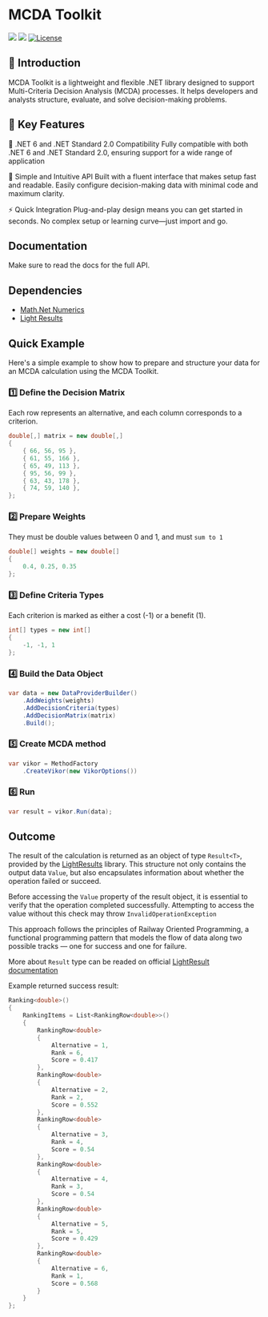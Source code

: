 # MCDA Toolkit

[![](https://img.shields.io/nuget/vpre/McdaToolkit?style=for-the-badge&label=Pre-release)](https://www.nuget.org/packages/McdaToolkit)
[![](https://img.shields.io/nuget/v/McdaToolkit?style=for-the-badge&label=Stable)](https://www.nuget.org/packages/McdaToolkit)
[![License](https://img.shields.io/github/license/SarcasticMoose/mcda-toolkit?style=for-the-badge)](https://github.com/SarcasticMoose/mcda-toolkit/blob/master/LICENSE.txt)

## 🧭 Introduction

MCDA Toolkit is a lightweight and flexible .NET library designed to support Multi-Criteria Decision Analysis (MCDA) processes. 
It helps developers and analysts structure, evaluate, and solve decision-making problems.

## 🚀 Key Features

🧩 .NET 6 and .NET Standard 2.0 Compatibility
Fully compatible with both .NET 6 and .NET Standard 2.0, ensuring support for a wide range of application

🧠 Simple and Intuitive API
Built with a fluent interface that makes setup fast and readable. Easily configure decision-making data with minimal code and maximum clarity.

⚡ Quick Integration
Plug-and-play design means you can get started in seconds. No complex setup or learning curve—just import and go.

## Documentation
Make sure to read the docs for the full API.

## Dependencies

- [Math.Net Numerics](https://numerics.mathdotnet.com/)
- [Light Results](https://github.com/jscarle/LightResults)

## Quick Example

Here's a simple example to show how to prepare and structure your data for an MCDA calculation using the MCDA Toolkit.

### 1️⃣   Define the Decision Matrix
Each row represents an alternative, and each column corresponds to a criterion.
```csharp
double[,] matrix = new double[,]
{
    { 66, 56, 95 },
    { 61, 55, 166 },
    { 65, 49, 113 },
    { 95, 56, 99 },
    { 63, 43, 178 },
    { 74, 59, 140 },
};
```


### 2️⃣   Prepare Weights
They must be double values between 0 and 1, and must ``sum to 1``
```csharp
double[] weights = new double[]
{
    0.4, 0.25, 0.35
};
```
### 3️⃣   Define Criteria Types

Each criterion is marked as either a cost (-1) or a benefit (1).
```csharp
int[] types = new int[]
{
    -1, -1, 1
};
```

### 4️⃣  Build the Data Object
```csharp
var data = new DataProviderBuilder()
    .AddWeights(weights)            
    .AddDecisionCriteria(types)      
    .AddDecisionMatrix(matrix)       
    .Build();                     
```

### 5️⃣  Create MCDA method
```csharp
var vikor = MethodFactory
    .CreateVikor(new VikorOptions())
```

### 6️⃣  Run
```csharp
var result = vikor.Run(data);
```

## Outcome

The result of the calculation is returned as an object of type ``Result<T>``, provided by the [LightResults](https://github.com/jscarle/LightResults) library. 
This structure not only contains the output data ``Value``, but also encapsulates information about whether the operation failed or succeed.

Before accessing the ``Value`` property of the result object, it is essential to verify that the operation completed successfully. 
Attempting to access the value without this check may throw ``InvalidOperationException``

This approach follows the principles of Railway Oriented Programming, 
a functional programming pattern that models the flow of data along two possible tracks — one for success and one for failure. 

More about ``Result`` type can be readed on official [LightResult documentation ](https://jscarle.github.io/LightResults/)

Example returned success result:

```csharp
Ranking<double>()
{
    RankingItems = List<RankingRow<double>>()
    {
        RankingRow<double>
        {
            Alternative = 1,
            Rank = 6,
            Score = 0.417
        },
        RankingRow<double>
        {
            Alternative = 2,
            Rank = 2,
            Score = 0.552
        },
        RankingRow<double>
        {
            Alternative = 3,
            Rank = 4,
            Score = 0.54
        },
        RankingRow<double>
        {
            Alternative = 4,
            Rank = 3,
            Score = 0.54
        },
        RankingRow<double>
        {
            Alternative = 5,
            Rank = 5,
            Score = 0.429
        },
        RankingRow<double>
        {
            Alternative = 6,
            Rank = 1,
            Score = 0.568
        }
    }
};
```